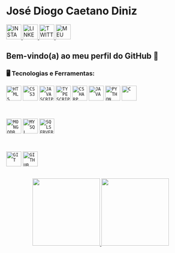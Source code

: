 # José Diogo Caetano Diniz

<div display="inline-block">
  <a href="https://www.instagram.com/idiogo.diniz/">
    <img padding-left="" width="40px" src="https://github.com/idiogodiniz/idiogodiniz/blob/main/public/assets/images/instagram.svg" title="INSTAGRAM"/>
  </a>
  <a href="https://www.linkedin.com/in/idiogodiniz/">
    <img width="40px" src="https://github.com/idiogodiniz/idiogodiniz/blob/main/public/assets/images/linkedin.svg" title="LINKEDIN"/>
  </a>
  <a href="https://twitter.com/idiogodiniz/">
    <img width="40px" src="https://github.com/idiogodiniz/idiogodiniz/blob/main/public/assets/images/twitter.svg" title="TWITTER"/>
  </a>
  <a href="https://idiogodiniz.github.io/">
    <img width="40px" src="https://github.com/idiogodiniz/idiogodiniz/blob/main/public/assets/images/website.svg" title="MEU SITE"/>
  </a>
</div>

## Bem-vindo(a) ao meu perfil do GitHub 👋


### 🖥️ Tecnologias e Ferramentas: 
<code><img width="40px" src="https://cdn.jsdelivr.net/gh/devicons/devicon/icons/html5/html5-original-wordmark.svg" title="HTML5"/></code>
<code><img width="40px" src="https://cdn.jsdelivr.net/gh/devicons/devicon/icons/css3/css3-original-wordmark.svg" title="CSS3"/></code>
<code><img width="40px" src="https://cdn.jsdelivr.net/gh/devicons/devicon/icons/javascript/javascript-original.svg" title="JAVASCRIPT"/></code>
<code><img width="40px" src="https://cdn.jsdelivr.net/gh/devicons/devicon/icons/typescript/typescript-original.svg" title="TYPESCRIPT" /></code>
<code><img width="40px" src="https://cdn.jsdelivr.net/gh/devicons/devicon/icons/csharp/csharp-original.svg" title="CSHARP" /></code>
<code><img width="40px" src="https://cdn.jsdelivr.net/gh/devicons/devicon/icons/java/java-original.svg" title="JAVA" /></code>
<code><img width="40px" src="https://cdn.jsdelivr.net/gh/devicons/devicon/icons/python/python-original.svg" title="PYTHON" /></code>
<code><img width="40px" src="https://cdn.jsdelivr.net/gh/devicons/devicon/icons/c/c-original.svg" title="C" /></code>

<br />

<code><img width="40px" src="https://cdn.jsdelivr.net/gh/devicons/devicon/icons/mongodb/mongodb-original.svg" title="MONGODB" /></code>
<code><img width="40px" src="https://cdn.jsdelivr.net/gh/devicons/devicon/icons/mysql/mysql-original.svg" title="MYSQL"/></code>
<code><img width="40px" src="https://cdn.jsdelivr.net/gh/devicons/devicon/icons/microsoftsqlserver/microsoftsqlserver-plain-wordmark.svg" title="SQLSERVER" /></code>

<br />

<code><img width="40px" src="https://cdn.jsdelivr.net/gh/devicons/devicon/icons/git/git-original.svg" title="GIT"/></code>
<code><img width="40px" src="https://cdn.jsdelivr.net/gh/devicons/devicon/icons/github/github-original.svg" title="GITHUB"/></code>

##
<p align="center">
  <a href="https://github.com/jeniblodev">
    <img height="180em" src="https://github-readme-stats-eight-theta.vercel.app/api?username=idiogodiniz&show_icons=true&theme=default&include_all_commits=true&count_private=true"/>
    <img height="180em" src="https://github-readme-stats-eight-theta.vercel.app/api/top-langs/?username=idiogodiniz&layout=compact&langs_count=8&theme=default"/>
  </a>
</p>
